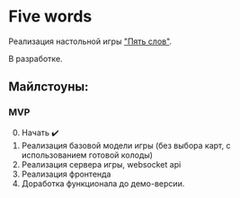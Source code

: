 # Five words

Реализация настольной игры ["Пять слов"](https://vk.com/funfworter).

В разработке.

## Майлстоуны:  

### MVP
0. Начать :heavy_check_mark:
1. Реализация базовой модели игры (без выбора карт, с использованием готовой колоды) 
2. Реализация сервера игры, websocket api  
3. Реализация фронтенда  
4. Доработка функционала до демо-версии.  
